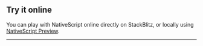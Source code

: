 ## Try it online

You can play with NativeScript online directly on StackBlitz, or locally using [NativeScript Preview](https://preview.nativescript.org).

<StackBlitzLinks/>

---
